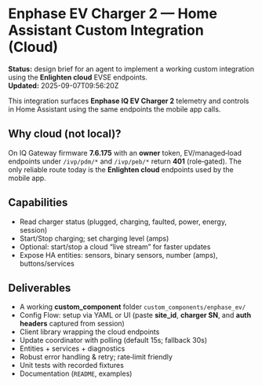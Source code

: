 # Enphase EV Charger 2 — Home Assistant Custom Integration (Cloud)

**Status:** design brief for an agent to implement a working custom integration using the **Enlighten cloud** EVSE endpoints.  
**Updated:** 2025-09-07T09:56:20Z

This integration surfaces **Enphase IQ EV Charger 2** telemetry and controls in Home Assistant using the same endpoints the mobile app calls.

## Why cloud (not local)?
On IQ Gateway firmware **7.6.175** with an **owner** token, EV/managed‑load endpoints under `/ivp/pdm/*` and `/ivp/peb/*` return **401** (role‑gated). The only reliable route today is the **Enlighten cloud** endpoints used by the mobile app.

## Capabilities
- Read charger status (plugged, charging, faulted, power, energy, session)
- Start/Stop charging; set charging level (amps)
- Optional: start/stop a cloud “live stream” for faster updates
- Expose HA entities: sensors, binary sensors, number (amps), buttons/services

## Deliverables
- A working **custom_component** folder `custom_components/enphase_ev/`
- Config Flow: setup via YAML or UI (paste **site_id**, **charger SN**, and **auth headers** captured from session)
- Client library wrapping the cloud endpoints
- Update coordinator with polling (default 15s; fallback 30s)
- Entities + services + diagnostics
- Robust error handling & retry; rate‑limit friendly
- Unit tests with recorded fixtures
- Documentation (`README`, examples)
